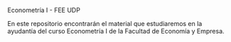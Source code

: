 Econometría I - FEE UDP

En este repositorio encontrarán el material que estudiaremos 
en la ayudantía del curso Econometría I de la Facultad de Economía y Empresa.



